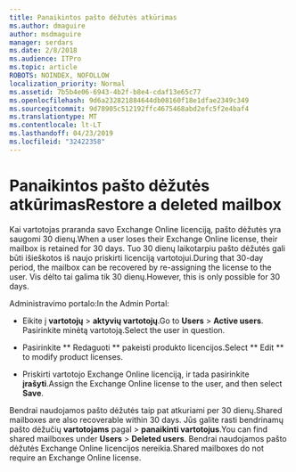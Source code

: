 ```yaml
---
title: Panaikintos pašto dėžutės atkūrimas
ms.author: dmaguire
author: msdmaguire
manager: serdars
ms.date: 2/8/2018
ms.audience: ITPro
ms.topic: article
ROBOTS: NOINDEX, NOFOLLOW
localization_priority: Normal
ms.assetid: 7b5b4e06-6943-4b2f-b8e4-cdaf13e65c77
ms.openlocfilehash: 9d6a232821884644db08160f18e1dfae2349c349
ms.sourcegitcommit: 9d78905c512192ffc4675468abd2efc5f2e4baf4
ms.translationtype: MT
ms.contentlocale: lt-LT
ms.lasthandoff: 04/23/2019
ms.locfileid: "32422358"
---
```

# <a name="restore-a-deleted-mailbox"></a><span data-ttu-id="816b2-102">Panaikintos pašto dėžutės atkūrimas</span><span class="sxs-lookup"><span data-stu-id="816b2-102">Restore a deleted mailbox</span></span>

<span data-ttu-id="816b2-103">Kai vartotojas praranda savo Exchange Online licenciją, pašto dėžutės yra saugomi 30 dienų.</span><span class="sxs-lookup"><span data-stu-id="816b2-103">When a user loses their Exchange Online license, their mailbox is retained for 30 days.</span></span> <span data-ttu-id="816b2-104">Tuo 30 dienų laikotarpiu pašto dėžutės gali būti išieškotos iš naujo priskirti licenciją vartotojui.</span><span class="sxs-lookup"><span data-stu-id="816b2-104">During that 30-day period, the mailbox can be recovered by re-assigning the license to the user.</span></span> <span data-ttu-id="816b2-105">Vis dėlto tai galima tik 30 dienų.</span><span class="sxs-lookup"><span data-stu-id="816b2-105">However, this is only possible for 30 days.</span></span>
  
<span data-ttu-id="816b2-106">Administravimo portalo:</span><span class="sxs-lookup"><span data-stu-id="816b2-106">In the Admin Portal:</span></span>
  
- <span data-ttu-id="816b2-107">Eikite į **vartotojų** \> **aktyvių vartotojų**.</span><span class="sxs-lookup"><span data-stu-id="816b2-107">Go to **Users** \> **Active users**.</span></span> <span data-ttu-id="816b2-108">Pasirinkite minėtą vartotoją.</span><span class="sxs-lookup"><span data-stu-id="816b2-108">Select the user in question.</span></span>
    
- <span data-ttu-id="816b2-109">Pasirinkite \*\* Redaguoti \*\* pakeisti produkto licencijos.</span><span class="sxs-lookup"><span data-stu-id="816b2-109">Select \*\* Edit \*\* to modify product licenses.</span></span> 
    
- <span data-ttu-id="816b2-110">Priskirti vartotojo Exchange Online licenciją, ir tada pasirinkite **įrašyti**.</span><span class="sxs-lookup"><span data-stu-id="816b2-110">Assign the Exchange Online license to the user, and then select **Save**.</span></span>
    
<span data-ttu-id="816b2-111">Bendrai naudojamos pašto dėžutės taip pat atkuriami per 30 dienų.</span><span class="sxs-lookup"><span data-stu-id="816b2-111">Shared mailboxes are also recoverable within 30 days.</span></span> <span data-ttu-id="816b2-112">Jūs galite rasti bendrinamų pašto dėžučių **vartotojams** pagal \> **panaikinti vartotojus**.</span><span class="sxs-lookup"><span data-stu-id="816b2-112">You can find shared mailboxes under **Users** \> **Deleted users**.</span></span> <span data-ttu-id="816b2-113">Bendrai naudojamos pašto dėžutės Exchange Online licencijos nereikia.</span><span class="sxs-lookup"><span data-stu-id="816b2-113">Shared mailboxes do not require an Exchange Online license.</span></span>
  

